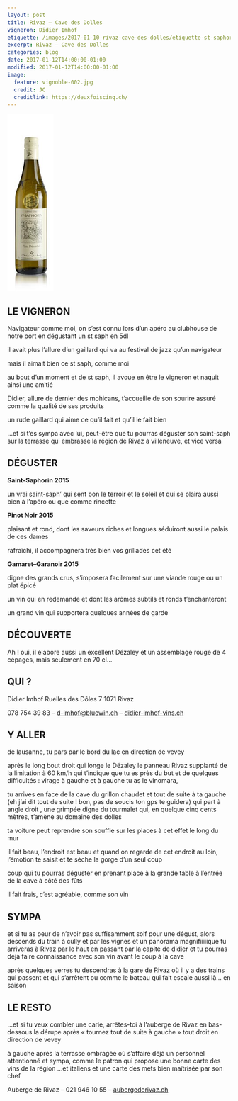 ```yaml
---
layout: post
title: Rivaz – Cave des Dolles
vigneron: Didier Imhof
etiquette: /images/2017-01-10-rivaz-cave-des-dolles/etiquette-st-saphorin-desert.jpg
excerpt: Rivaz – Cave des Dolles
categories: blog
date: 2017-01-12T14:00:00-01:00
modified: 2017-01-12T14:00:00-01:00
image:
  feature: vignoble-002.jpg
  credit: JC
  creditlink: https://deuxfoiscinq.ch/
---
```



![](/images/2017-01-10-rivaz-cave-des-dolles/2_st-saphorin-desert50.jpg)


## LE VIGNERON

Navigateur comme moi, on s’est connu lors d’un apéro au clubhouse de notre port en dégustant un st saph en 5dl

il avait plus l’allure d’un gaillard qui va au festival de jazz qu’un navigateur

mais il aimait bien ce st saph, comme moi

au bout d’un moment et de st saph, il avoue en être le vigneron et naquit ainsi une amitié

Didier, allure de dernier des mohicans, t’accueille de son sourire assuré comme la qualité de ses produits

un rude gaillard qui aime ce qu’il fait et qu’il le fait bien

…et si t’es sympa avec lui, peut-être que tu pourras déguster son saint-saph sur la terrasse qui embrasse la région de Rivaz à villeneuve, et vice versa

## DÉGUSTER

**Saint-Saphorin 2015**

un vrai saint-saph’ qui sent bon le terroir et le soleil et qui se plaira aussi bien à l’apéro ou que comme rincette

**Pinot Noir 2015**

plaisant et rond, dont les saveurs riches et longues séduiront aussi le palais de ces dames

rafraîchi, il accompagnera très bien vos grillades cet été

**Gamaret–Garanoir 2015**

digne des grands crus, s’imposera facilement sur une viande rouge ou un plat épicé

un vin qui en redemande et dont les arômes subtils et ronds t’enchanteront

un grand vin qui supportera quelques années de garde

## DÉCOUVERTE
Ah ! oui, il élabore aussi un excellent Dézaley et un assemblage rouge de 4 cépages, mais seulement en 70 cl…

## QUI ?
Didier Imhof
Ruelles des Dôles 7
1071 Rivaz

078 754 39 83 – d-imhof@bluewin.ch – [didier-imhof-vins.ch](http://didier-imhof-vins.ch/fr/)

## Y ALLER
de lausanne, tu pars par le bord du lac en direction de vevey

après le long bout droit qui longe le Dézaley le panneau Rivaz supplanté de la limitation à 60 km/h qui t’indique que tu es près du but et de quelques difficultés : virage à gauche et à gauche tu as le vinomara,

tu arrives en face de la cave du grillon chaudet et tout de suite à ta gauche (eh j’ai dit tout de suite ! bon, pas de soucis ton gps te guidera) qui part à angle droit , une grimpée digne du tourmalet qui, en quelque cinq cents mètres, t’amène au domaine des dolles

ta voiture peut reprendre son souffle sur les places à cet effet le long du mur

il fait beau, l’endroit est beau et quand on regarde de cet endroit au loin, l’émotion te saisit et te sèche la gorge d’un seul coup

coup qui tu pourras déguster en prenant place à la grande table à l’entrée de la cave à côté des fûts

il fait frais, c’est agréable, comme son vin

## SYMPA
et si tu as peur de n’avoir pas suffisamment soif pour une dégust, alors descends du train à cully et par les vignes et un panorama magnifiiiiique tu arriveras à Rivaz par le haut en passant par la capite de didier et tu pourras déjà faire connaissance avec son vin avant le coup à la cave

après quelques verres tu descendras à la gare de Rivaz où il y a des trains qui passent et qui s’arrêtent ou comme le bateau qui fait escale aussi là… en saison

## LE RESTO
…et si tu veux combler une carie, arrêtes-toi à l’auberge de Rivaz en bas-dessous la dérupe après « tournez tout de suite à gauche » tout droit en direction de vevey

à gauche après la terrasse ombragée où s’affaire déjà un personnel attentionné et sympa, comme le patron qui propose une bonne carte des vins de la région …et italiens et une carte des mets bien maîtrisée par son chef

Auberge de Rivaz – 021 946 10 55 – [aubergederivaz.ch](http://aubergederivaz.ch/)

